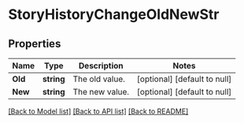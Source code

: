 # StoryHistoryChangeOldNewStr

## Properties
Name | Type | Description | Notes
------------ | ------------- | ------------- | -------------
**Old** | **string** | The old value. | [optional] [default to null]
**New** | **string** | The new value. | [optional] [default to null]

[[Back to Model list]](../README.md#documentation-for-models) [[Back to API list]](../README.md#documentation-for-api-endpoints) [[Back to README]](../README.md)

